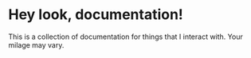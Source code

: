 # Hey look, documentation!

This is a collection of documentation for things that I interact with. Your milage may vary.
